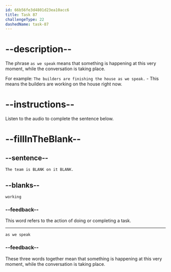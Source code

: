 ```yaml
---
id: 66b56fe3d4801d23ea10acc6
title: Task 87
challengeType: 22
dashedName: task-87
---
```

<!-- (Audio) Brian: The team is working on it as we speak. -->

# --description--

The phrase `as we speak` means that something is happening at this very moment, while the conversation is taking place.

For example:
`The builders are finishing the house as we speak.` - This means the builders are working on the house right now.

# --instructions--

Listen to the audio to complete the sentence below.

# --fillInTheBlank--

## --sentence--

`The team is BLANK on it BLANK.`

## --blanks--

`working`

### --feedback--

This word refers to the action of doing or completing a task.

---

`as we speak`

### --feedback--

These three words together mean that something is happening at this very moment, while the conversation is taking place.
